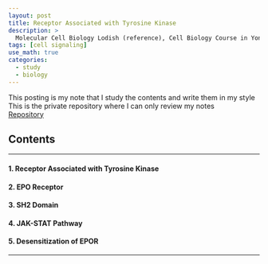 ```yaml
---
layout: post
title: Receptor Associated with Tyrosine Kinase
description: >
  Molecular Cell Biology Lodish (reference), Cell Biology Course in Yonsei (reference)
tags: [cell signaling]
use_math: true
categories:
  - study
  - biology
---
```

This posting is my note that I study the contents and write them in my style <br>
This is the private repository where I can only review my notes<br>
[Repository](https://github.com/hyun-jin891/hidden-post-hyunjin891-github-blog/blob/master/_posts/study/biology/2023-05-06-receptor-associated-with-tyrosine-kinase.md)

## Contents
------
#### 1. Receptor Associated with Tyrosine Kinase
#### 2. EPO Receptor
#### 3. SH2 Domain
#### 4. JAK-STAT Pathway
#### 5. Desensitization of EPOR
-----
